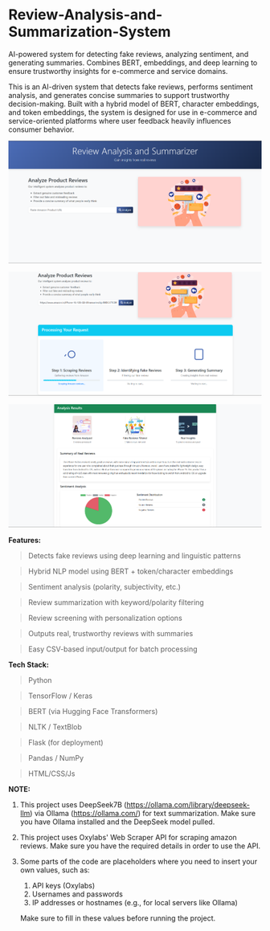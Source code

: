 # Review-Analysis-and-Summarization-System
AI-powered system for detecting fake reviews, analyzing sentiment, and generating summaries. Combines BERT, embeddings, and deep learning to ensure trustworthy insights for e-commerce and service domains.


This is an AI-driven system that detects fake reviews, performs sentiment analysis, and generates concise summaries to support trustworthy decision-making. Built with a hybrid model of BERT, character embeddings, and token embeddings, the system is designed for use in e-commerce and service-oriented platforms where user feedback heavily influences consumer behavior.

![App Screenshot](static/images/screenshot1.png)

![App Screenshot](static/images/screenshot2.png)

![App Screenshot](static/images/screenshot3.png)

**Features:**

> Detects fake reviews using deep learning and linguistic patterns

> Hybrid NLP model using BERT + token/character embeddings

> Sentiment analysis (polarity, subjectivity, etc.)

> Review summarization with keyword/polarity filtering

> Review screening with personalization options

> Outputs real, trustworthy reviews with summaries

> Easy CSV-based input/output for batch processing


**Tech Stack:**

> Python

> TensorFlow / Keras

> BERT (via Hugging Face Transformers)

> NLTK / TextBlob

> Flask (for deployment)

> Pandas / NumPy

> HTML/CSS/Js

**NOTE:** 

1) This project uses DeepSeek7B (https://ollama.com/library/deepseek-llm) via Ollama (https://ollama.com/) for text summarization. Make sure you have Ollama installed and the DeepSeek model pulled.

2) This project uses Oxylabs' Web Scraper API for scraping amazon reviews. Make sure you have the required details in order to use the API.

3) Some parts of the code are placeholders where you need to insert your own values, such as:

    1) API keys (Oxylabs)
    2) Usernames and passwords
    3) IP addresses or hostnames (e.g., for local servers like Ollama)

   Make sure to fill in these values before running the project.
